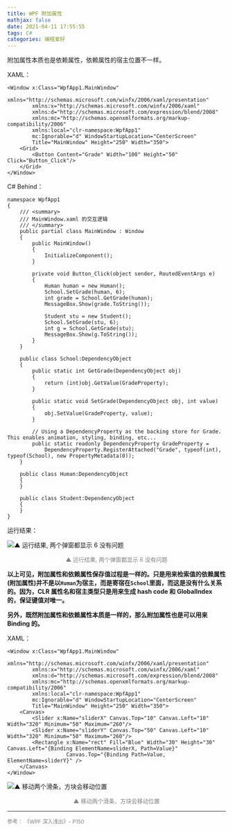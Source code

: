 ```yaml
---
title: WPF 附加属性
mathjax: false
date: 2021-04-11 17:55:55
tags: C#
categories: 编程爱好
---
```


附加属性本质也是依赖属性，依赖属性的宿主位置不一样。

<!--more-->

XAML：

```Csharp
<Window x:Class="WpfApp1.MainWindow"
        xmlns="http://schemas.microsoft.com/winfx/2006/xaml/presentation"
        xmlns:x="http://schemas.microsoft.com/winfx/2006/xaml"
        xmlns:d="http://schemas.microsoft.com/expression/blend/2008"
        xmlns:mc="http://schemas.openxmlformats.org/markup-compatibility/2006"
        xmlns:local="clr-namespace:WpfApp1"
        mc:Ignorable="d" WindowStartupLocation="CenterScreen"
        Title="MainWindow" Height="250" Width="350">
    <Grid>
        <Button Content="Grade" Width="100" Height="50" Click="Button_Click"/>
    </Grid>
</Window>
```

C# Behind：

```Csharp
namespace WpfApp1
{
    /// <summary>
    /// MainWindow.xaml 的交互逻辑
    /// </summary>
    public partial class MainWindow : Window
    {
        public MainWindow()
        {
            InitializeComponent();
        }

        private void Button_Click(object sender, RoutedEventArgs e)
        {
            Human human = new Human();
            School.SetGrade(human, 6);
            int grade = School.GetGrade(human);
            MessageBox.Show(grade.ToString());

            Student stu = new Student();
            School.SetGrade(stu, 6);
            int g = School.GetGrade(stu);
            MessageBox.Show(g.ToString());
        }
    }

    public class School:DependencyObject
    {
        public static int GetGrade(DependencyObject obj)
        {
            return (int)obj.GetValue(GradeProperty);
        }

        public static void SetGrade(DependencyObject obj, int value)
        {
            obj.SetValue(GradeProperty, value);
        }

        // Using a DependencyProperty as the backing store for Grade.  This enables animation, styling, binding, etc...
        public static readonly DependencyProperty GradeProperty =
            DependencyProperty.RegisterAttached("Grade", typeof(int), typeof(School), new PropertyMetadata(0));
    }

    public class Human:DependencyObject
    {
    }

    public class Student:DependencyObject
    {
    }
}
```

运行结果：

![▲ 运行结果, 两个弹窗都显示 6 没有问题](http://image.huvjie.com/210411N04_img01.jpg)

<div style="font-size:13px;color:gray;text-align:center">▲ 运行结果, 两个弹窗都显示 6 没有问题</div>

**以上可见，附加属性和依赖属性保存值过程是一样的。只是用来检索值的依赖属性(附加属性)并不是以`Human`为宿主，而是寄宿在`School`里面，而这是没有什么关系的。因为，CLR 属性名和宿主类型只是用来生成 hash code 和 GlobalIndex 的，保证键值对唯一。**

**另外，既然附加属性和依赖属性本质是一样的，那么附加属性也是可以用来 Binding 的。**

XAML：

```Csharp
<Window x:Class="WpfApp1.MainWindow"
        xmlns="http://schemas.microsoft.com/winfx/2006/xaml/presentation"
        xmlns:x="http://schemas.microsoft.com/winfx/2006/xaml"
        xmlns:d="http://schemas.microsoft.com/expression/blend/2008"
        xmlns:mc="http://schemas.openxmlformats.org/markup-compatibility/2006"
        xmlns:local="clr-namespace:WpfApp1"
        mc:Ignorable="d" WindowStartupLocation="CenterScreen"
        Title="MainWindow" Height="250" Width="350">
    <Canvas>
        <Slider x:Name="sliderX" Canvas.Top="10" Canvas.Left="10" Width="320" Minimum="50" Maximum="260"/>
        <Slider x:Name="sliderY" Canvas.Top="50" Canvas.Left="10" Width="320" Minimum="50" Maximum="260"/>
        <Rectangle x:Name="rect" Fill="Blue" Width="30" Height="30" Canvas.Left="{Binding ElementName=sliderX, Path=Value}" 
                   Canvas.Top="{Binding Path=Value, ElementName=sliderY}" />
    </Canvas>
</Window>
```

![▲ 移动两个滑条，方块会移动位置](http://image.huvjie.com/210411N04_img02.jpg)

<div style="font-size:13px;color:gray;text-align:center">▲ 移动两个滑条，方块会移动位置 </div> 

<hr/>
<span style="color:gray;font-size:12px">
参考： 《WPF 深入浅出》- P150
</span>

